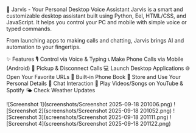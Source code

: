 🤖 Jarvis - Your Personal Desktop Voice Assistant
Jarvis is a smart and customizable desktop assistant built using Python, Eel, HTML/CSS, and JavaScript. It helps you control your PC and mobile with simple voice or typed commands.

From launching apps to making calls and chatting, Jarvis brings AI and automation to your fingertips.

✨ Features
🎙️ Control via Voice & Typing
📞 Make Phone Calls via Mobile (Android)
📲 Pickup & Disconnect Calls
💻 Launch Desktop Applications
🌐 Open Your Favorite URLs
📔 Built-in Phone Book
🙋 Store and Use Your Personal Details
🤖 Chat Interaction
🎵 Play Videos/Songs on YouTube & Spotify
🌤️ Check Weather Updates

![Screenshot 1](screenshots/Screenshot 2025-09-18 201006.png)
![Screenshot 2](screenshots/Screenshot 2025-09-18 201052.png)
![Screenshot 3](screenshots/Screenshot 2025-09-18 201111.png)
![Screenshot 4](screenshots/Screenshot 2025-09-18 201122.png)




